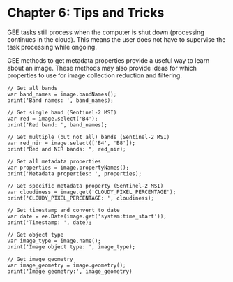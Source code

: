 # Chapter 6: Tips and Tricks

GEE tasks still process when the computer is shut down (processing continues in the cloud). This means the user does not have to supervise the task processing while ongoing.

GEE methods to get metadata properties provide a useful way to learn about an image. These methods may also provide ideas for which properties to use for image collection reduction and filtering.

```{code-block} javascript
// Get all bands
var band_names = image.bandNames();
print('Band names: ', band_names);

// Get single band (Sentinel-2 MSI)
var red = image.select('B4');
print('Red band: ', band_names);

// Get multiple (but not all) bands (Sentinel-2 MSI)
var red_nir = image.select(['B4', 'B8']);
print("Red and NIR bands: ", red_nir);

// Get all metadata properties
var properties = image.propertyNames();
print('Metadata properties: ', properties);

// Get specific metadata property (Sentinel-2 MSI)
var cloudiness = image.get('CLOUDY_PIXEL_PERCENTAGE');
print('CLOUDY_PIXEL_PERCENTAGE: ', cloudiness);

// Get timestamp and convert to date
var date = ee.Date(image.get('system:time_start'));
print('Timestamp: ', date);

// Get object type
var image_type = image.name();
print('Image object type: ', image_type);

// Get image geometry
var image_geometry = image.geometry();
print('Image geometry:', image_geometry)
```
